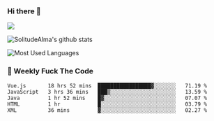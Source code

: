 ### Hi there 👋

<p>
  <a href="https://count.getloli.com/"><img src="https://count.getloli.com/get/@:solitudealma"></a>
</p>

![SolitudeAlma's github stats](https://github-readme-stats.vercel.app/api?username=solitudealma&show_icons=true&theme=radical)

![Most Used Languages](https://github-readme-stats.vercel.app/api/top-langs/?username=solitudealma&layout=compact&hide_border=true&theme=dark)
<!-- ![visitors](https://visitor-badge.glitch.me/badge?page_id=solitudealma.solitudealma.id) -->


### :dart: Weekly Fuck The Code

<!--START_SECTION:waka-->
```text
Vue.js       18 hrs 52 mins  █████████████████▓░░░░░░░   71.19 % 
JavaScript   3 hrs 36 mins   ███▒░░░░░░░░░░░░░░░░░░░░░   13.59 % 
Java         1 hr 52 mins    █▓░░░░░░░░░░░░░░░░░░░░░░░   07.07 % 
HTML         1 hr            █░░░░░░░░░░░░░░░░░░░░░░░░   03.79 % 
XML          36 mins         ▓░░░░░░░░░░░░░░░░░░░░░░░░   02.27 % 
```
<!--END_SECTION:waka-->
